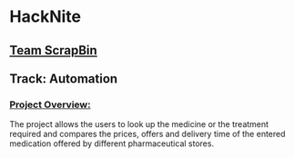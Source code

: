 # HackNite
<h2><u>Team ScrapBin</u>
<br><br>
Track: Automation</h2>
<u><h3>Project Overview:</h3></u>
<p>The project allows the users to look up the medicine or the treatment required and compares the prices, offers and delivery time of the entered medication offered by different pharmaceutical stores.</p>
<h3></h3>
